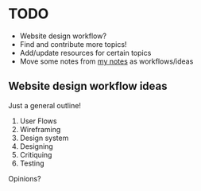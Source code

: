 # TODO
- Website design workflow?
- Find and contribute more topics!
- Add/update resources for certain topics
- Move some notes from [my notes](https://drive.google.com/drive/folders/1dsKtlQvBVS0YjssJrlLmZ9SU0yh8zz9m) as workflows/ideas

## Website design workflow ideas
Just a general outline!

1. User Flows
2. Wireframing
3. Design system
4. Designing
5. Critiquing 
6. Testing

Opinions?
